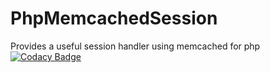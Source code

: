 # PhpMemcachedSession
Provides a useful session handler using memcached for php
[![Codacy Badge](https://api.codacy.com/project/badge/Grade/0a0cea977f37463db99d0e2380155511)](https://www.codacy.com/app/Idrinth/PhpMemcachedSession?utm_source=github.com&amp;utm_medium=referral&amp;utm_content=Yet-Another-Web-Stack/Session-PHP-Memcached&amp;utm_campaign=Badge_Grade)
